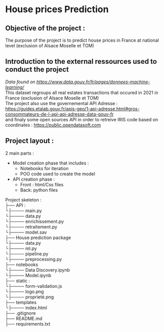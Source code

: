 # House prices Prediction 
## Objective of the project : 
The purpose of the project is to predict house prices in France at national level (exclusion of Alsace Moselle et TOM) 

## Introduction to the external ressources used to conduct the project        
*Data found on https://www.data.gouv.fr/fr/pages/donnees-machine-learning/*     
This dataset regroups all real estates transactions that occured in 2021 in France (exclusion of Alsace Moselle et TOM)   
The project also use the governemental API Adresse : https://guides.etalab.gouv.fr/apis-geo/1-api-adresse.html#gros-consommateurs-de-l-api-api-adresse-data-gouv-fr      
and finaly some open sources API in order to retreive IRIS code based on coordinates : https://public.opendatasoft.com


## Project layout : 
2 main parts : 
  * Model creation phase that includes : 
      * Notebooks for iteration 
      * POO code used to create the model 
  * API creation phase : 
      * Front : html/Css files 
      * Back: python files 
 
Project skeleton :     
├── API :     
└├──── main.py    
└├──── data.py     
└├──── enrichissement.py    
└├──── retraitement.py    
└├──── model.sav    
├── House prediction package     
└├──── data.py    
└├──── ml.py    
└├──── pipeline.py     
└├──── preprocessing.py    
├── notebooks    
└├──── Data Discovery.ipynb     
└├──── Model.ipynb   
├── static :     
└├──── form-validation.js    
└├──── logo.png    
└├──── proprieté.png    
├── templates       
└├──── index.html  
├── .gitignore    
├── README.md      
├── requirements.txt     
